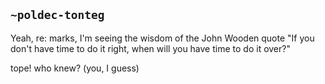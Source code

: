 ## `~poldec-tonteg`
Yeah, re: marks, I'm seeing the wisdom of the John Wooden quote "If you don't have time to do it right, when will you have time to do it over?"

tope! who knew? (you, I guess)